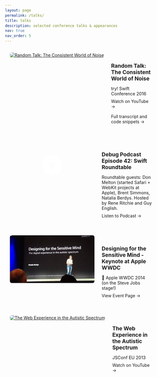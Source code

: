 ```yaml
---
layout: page
permalink: /talks/
title: talks
description: selected conference talks & appearances
nav: true
nav_order: 5
---
```


<div class="talks-container" style="display: grid; gap: 1.5rem;">
  <div class="talk-card" style="display: flex; gap: 1.5rem; padding: 1rem; border: 1px solid var(--global-divider-color); border-radius: 8px; background: var(--global-card-bg-color);">
    <a href="https://www.youtube.com/watch?v=P46zvGW53l8" target="_blank" class="talk-image" style="flex-shrink: 0;">
      <img src="https://img.youtube.com/vi/P46zvGW53l8/maxresdefault.jpg" alt="Random Talk: The Consistent World of Noise" style="width: 280px; height: 157px; object-fit: cover; border-radius: 6px;">
    </a>
    <div style="flex: 1; padding-top: 0.5rem;">
      <h3 style="font-size: 1.1rem; margin-bottom: 0.5rem; color: var(--global-text-color);">Random Talk: The Consistent World of Noise</h3>
      <p style="color: var(--global-text-color-light); font-size: 0.9rem; margin-bottom: 0.5rem;">try! Swift Conference 2016</p>
      <div style="display: flex; gap: 1rem; flex-wrap: wrap;">
        <a href="https://www.youtube.com/watch?v=P46zvGW53l8" target="_blank" style="color: var(--global-theme-color); text-decoration: none;">Watch on YouTube →</a>
        <a href="https://web.archive.org/web/20240303181209/https://academy.realm.io/posts/tryswift-natalia-berdy-random-talk-consistent-world-noise-swift-gamekit-ios/" target="_blank" style="color: var(--global-theme-color); text-decoration: none;">Full transcript and code snippets →</a>
      </div>
    </div>
  </div>

  <div class="talk-card" style="display: flex; gap: 1.5rem; padding: 1rem; border: 1px solid var(--global-divider-color); border-radius: 8px; background: var(--global-card-bg-color);">
    <div class="talk-image" style="flex-shrink: 0; width: 280px; height: 157px; background: var(--global-theme-color); border-radius: 6px; display: flex; align-items: center; justify-content: center;">
      <svg width="80" height="80" viewBox="0 0 24 24" fill="white">
        <path d="M12 2C6.48 2 2 6.48 2 12s4.48 10 10 10 10-4.48 10-10S17.52 2 12 2zm-2 14.5v-9l6 4.5-6 4.5z"/>
      </svg>
    </div>
    <div style="flex: 1; padding-top: 0.5rem;">
      <h3 style="font-size: 1.1rem; margin-bottom: 0.5rem; color: var(--global-text-color);">Debug Podcast Episode 42: Swift Roundtable</h3>
      <p style="color: var(--global-text-color-light); font-size: 0.9rem; margin-bottom: 0.5rem;">Roundtable guests: Don Melton (started Safari + WebKit projects at Apple), Brent Simmons, Natalia Berdys. Hosted by Rene Ritchie and Guy English.</p>
      <a href="https://web.archive.org/web/20220106204957if_/https://hwcdn.libsyn.com/p/e/a/9/ea9994d9e68f5a22/debug42.mp3?c_id=7390439&cs_id=7390439&expiration=1641512789&hwt=004ce1f96ccbe5e74d2bfeb02d08e9a0" target="_blank" style="color: var(--global-theme-color); text-decoration: none;">Listen to Podcast →</a>
    </div>
  </div>

  <div class="talk-card" style="display: flex; gap: 1.5rem; padding: 1rem; border: 1px solid var(--global-divider-color); border-radius: 8px; background: var(--global-card-bg-color);">
    <a href="https://web.archive.org/web/20140603004244/https://developer.apple.com/wwdc/events/lunchtime-speakers/" target="_blank" class="talk-image" style="flex-shrink: 0;">
      <img src="/assets/img/wwdc.jpeg" alt="Designing for the Sensitive Mind" style="width: 280px; height: 157px; object-fit: cover; border-radius: 6px;">
    </a>
    <div style="flex: 1; padding-top: 0.5rem;">
      <h3 style="font-size: 1.1rem; margin-bottom: 0.5rem; color: var(--global-text-color);">Designing for the Sensitive Mind - Keynote at Apple WWDC</h3>
      <p style="color: var(--global-text-color-light); font-size: 0.9rem; margin-bottom: 0.5rem;">🍎 Apple WWDC 2014 (on the Steve Jobs stage!)</p>
      <a href="https://web.archive.org/web/20140603004244/https://developer.apple.com/wwdc/events/lunchtime-speakers/" target="_blank" style="color: var(--global-theme-color); text-decoration: none;">View Event Page →</a>
    </div>
  </div>

  <div class="talk-card" style="display: flex; gap: 1.5rem; padding: 1rem; border: 1px solid var(--global-divider-color); border-radius: 8px; background: var(--global-card-bg-color);">
    <a href="https://www.youtube.com/watch?v=7nnAYB1mb9E" target="_blank" class="talk-image" style="flex-shrink: 0;">
      <img src="https://img.youtube.com/vi/7nnAYB1mb9E/maxresdefault.jpg" alt="The Web Experience in the Autistic Spectrum" style="width: 280px; height: 157px; object-fit: cover; border-radius: 6px;">
    </a>
    <div style="flex: 1; padding-top: 0.5rem;">
      <h3 style="font-size: 1.1rem; margin-bottom: 0.5rem; color: var(--global-text-color);">The Web Experience in the Autistic Spectrum</h3>
      <p style="color: var(--global-text-color-light); font-size: 0.9rem; margin-bottom: 0.5rem;">JSConf EU 2013</p>
      <a href="https://www.youtube.com/watch?v=7nnAYB1mb9E" target="_blank" style="color: var(--global-theme-color); text-decoration: none;">Watch on YouTube →</a>
    </div>
  </div>

</div>

<style>
  @media (max-width: 768px) {
    .talk-card {
      flex-direction: column !important;
    }
    
    .talk-image {
      width: 100% !important;
      max-width: 100% !important;
    }
    
    .talk-image img {
      width: 100% !important;
      max-width: 100% !important;
    }
  }
</style>
